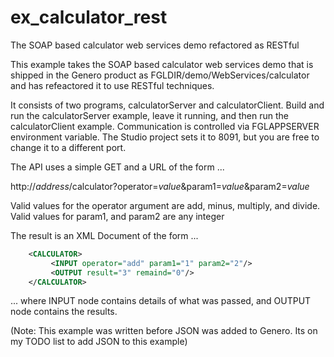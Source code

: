 # ex_calculator_rest
The  SOAP based calculator web services demo refactored as RESTful

This example takes the SOAP based calculator web services demo that is shipped in the Genero product as FGLDIR/demo/WebServices/calculator and has refeactored it to use RESTful techniques.

It consists of two programs, calculatorServer and calculatorClient.  Build and run the calculatorServer example, leave it running, and then run the calculatorClient example.   Communication is controlled via FGLAPPSERVER environment variable.  The Studio project sets it to 8091, but you are free to change it to a different port.

The API uses a simple GET and a URL of the form ...

http://_address_/calculator?operator=_value_&param1=_value_&param2=_value_

Valid values for the operator argument are add, minus, multiply, and divide.
Valid values for param1, and param2 are any integer

The result is an XML Document of the form ...
```xml
    <CALCULATOR>
         <INPUT operator="add" param1="1" param2="2"/>
         <OUTPUT result="3" remaind="0"/>
    </CALCULATOR>
```
... where INPUT node contains details of what was passed, and OUTPUT node contains the results.

(Note: This example was written before JSON was added to Genero.  Its on my TODO list to add JSON to this example)
